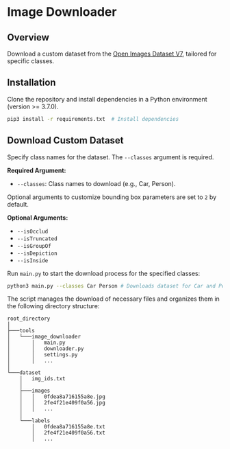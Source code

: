 # Image Downloader

## Overview

Download a custom dataset from the [Open Images Dataset V7](https://storage.googleapis.com/openimages/web/index.html), tailored for specific classes.

## Installation

Clone the repository and install dependencies in a Python environment (version >= 3.7.0).

```bash
pip3 install -r requirements.txt  # Install dependencies
```

## Download Custom Dataset

Specify class names for the dataset. The `--classes` argument is required.

**Required Argument:**
  - `--classes`: Class names to download (e.g., Car, Person).

Optional arguments to customize bounding box parameters are set to `2` by default.

**Optional Arguments:**
  - `--isOcclud`
  - `--isTruncated`
  - `--isGroupOf`
  - `--isDepiction`
  - `--isInside`

Run `main.py` to start the download process for the specified classes:

```bash
python3 main.py --classes Car Person # Downloads dataset for Car and Person classes
```

The script manages the download of necessary files and organizes them in the following directory structure:

```
root_directory
│
├───tools
│   └───image_downloader
│       │   main.py
│       │   downloader.py
│       │   settings.py
│       │   ...
│
└───dataset
    │   img_ids.txt
    │
    ├───images
    │   │   0fdea8a716155a8e.jpg
    │   │   2fe4f21e409f0a56.jpg
    │   │   ...
    │
    └───labels
        │   0fdea8a716155a8e.txt
        │   2fe4f21e409f0a56.txt
        │   ...
```
